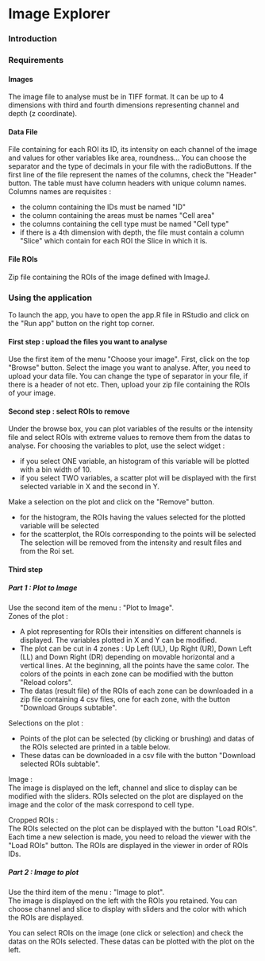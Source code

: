# Image Explorer

### Introduction 

### Requirements 
#### Images 
The image file to analyse must be in TIFF format. It can be up to 4 dimensions with third and fourth dimensions representing channel and depth (z coordinate). 

#### Data File 
File containing for each ROI its ID, its intensity on each channel of the image and values for other variables like area, roundness... 
You can choose the separator and the type of decimals in your file with the radioButtons. 
If the first line of the file represent the names of the columns, check the "Header" button. 
The table must have column headers with unique column names. Columns names are requisites : 
- the column containing the IDs must be named "ID"
- the column containing the areas must be names "Cell area"
- the columns containing the cell type must be named "Cell type"
- if there is a 4th dimension with depth, the file must contain a column "Slice" which contain for each ROI the Slice in which it is. 

#### File ROIs 
Zip file containing the ROIs of the image defined with ImageJ. 

### Using the application 
To launch the app, you have to open the app.R file in RStudio and click on the "Run app" button on the right top corner. 

#### First step : upload the files you want to analyse 
Use the first item of the menu "Choose your image". 
First, click on the top "Browse" button. Select the image you want to analyse. After, you need to upload your data file. You can change the type of separator in your file, if there is a header of not etc. 
Then, upload your zip file containing the ROIs of your image. 


#### Second step : select ROIs to remove
Under the browse box, you can plot variables of the results or the intensity file and select ROIs with extreme values to remove them from the datas to analyse. For choosing the variables to plot, use the select widget : 
* if you select ONE variable, an histogram of this variable will be plotted with a bin width of 10. 
* if you select TWO variables, a scatter plot will be displayed with the first selected variable in X and the second in Y. 

Make a selection on the plot and click on the "Remove" button. 
* for the histogram, the ROIs having the values selected for the plotted variable will be selected 
* for the scatterplot, the ROIs corresponding to the points will be selected
The selection will be removed from the intensity and result files and from the Roi set. 

#### Third step 
##### Part 1 : Plot to Image
Use the second item of the menu : "Plot to Image". <br>
Zones of the plot : 
* A plot representing for ROIs their intensities on different channels is displayed. The variables plotted in X and Y can be modified. 
* The plot can be cut in 4 zones : Up Left (UL), Up Right (UR), Down Left (LL) and Down Right (DR) depending on movable horizontal and a vertical lines. At the beginning, all the points have the same color. The colors of the points in each zone can be modified with the button "Reload colors".
* The datas (result file) of the ROIs of each zone can be downloaded in a zip file containing 4 csv files, one for each zone, with the button "Download Groups subtable". 


Selections on the plot :
* Points of the plot can be selected (by clicking or brushing) and datas of the ROIs selected are printed in a table below. 
* These datas can be downloaded in a csv file with the button "Download selected ROIs subtable". 

Image : <br>
The image is displayed on the left, channel and slice to display can be modified with the sliders. 
ROIs selected on the plot are displayed on the image and the color of the mask correspond to cell type. 

Cropped ROIs : <br>
The ROIs selected on the plot can be displayed with the button "Load ROIs". Each time a new selection is made, you need to reload the viewer with the "Load ROIs" button. 
The ROIs are displayed in the viewer in order of ROIs IDs. 

##### Part 2 : Image to plot 
Use the third item of the menu : "Image to plot". <br> 
The image is displayed on the left with the ROIs you retained. You can choose channel and slice to display with sliders and the color with which the ROIs are displayed. <br> 

You can select ROIs on the image (one click or selection) and check the datas on the ROIs selected. These datas can be plotted with the plot on the left. 
